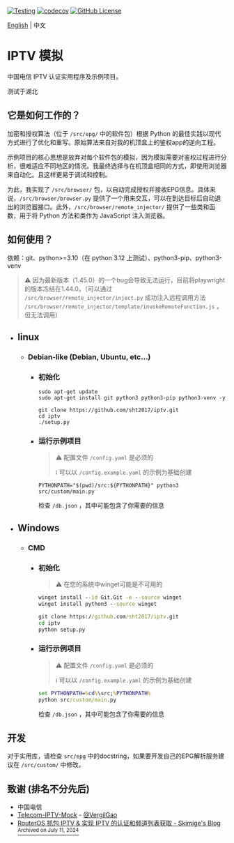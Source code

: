 [![Testing](https://github.com/sht2017/iptv/actions/workflows/CI.yaml/badge.svg)](https://github.com/sht2017/iptv/actions/workflows/CI.yaml)
[![codecov](https://codecov.io/github/sht2017/iptv/graph/badge.svg?token=VCN5CCEC5F)](https://codecov.io/github/sht2017/iptv)
[![GitHub License](https://img.shields.io/github/license/sht2017/iptv)](https://github.com/sht2017/iptv/blob/main/LICENSE)

[English](README.md) | 中文

# IPTV 模拟

中国电信 IPTV 认证实用程序及示例项目。

测试于湖北

## 它是如何工作的？
加密和授权算法（位于 `/src/epg/` 中的软件包）根据 Python 的最佳实践以现代方式进行了优化和重写。原始算法来自对我的机顶盒上的鉴权app的逆向工程。

示例项目的核心思想是放弃对每个软件包的模拟，因为模拟需要对鉴权过程进行分析，很难适应不同地区的情况。我最终选择与在机顶盒相同的方式，即使用浏览器来自动化。且这样更易于调试和控制。

为此，我实现了 `/src/browser/` 包，以自动完成授权并接收EPG信息。具体来说，`/src/browser/browser.py` 提供了一个用来交互，可以在到达目标后自动退出的浏览器接口。此外，`/src/browser/remote_injector/` 提供了一些类和函数，用于将 Python 方法和类作为 JavaScript 注入浏览器。

## 如何使用？
依赖：git、python>=3.10（在 python 3.12 上测试）、python3-pip、python3-venv
> ⚠️ 因为最新版本（1.45.0）的一个bug会导致无法运行，目前将playwright的版本冻结在1.44.0。（可以通过 `/src/browser/remote_injector/inject.py` 成功注入远程调用方法 `/src/browser/remote_injector/template/invokeRemoteFunction.js` ，但无法调用）
- ## linux
    - ### Debian-like (Debian, Ubuntu, etc...)
        - ### 初始化
            ```shell
            sudo apt-get update
            sudo apt-get install git python3 python3-pip python3-venv -y
            ```
            ```shell
            git clone https://github.com/sht2017/iptv.git
            cd iptv
            ./setup.py
            ```
        - ### 运行示例项目

            > ⚠️ 配置文件 `/config.yaml` 是必须的
            >
            > ℹ️ 可以以 `/config.example.yaml` 的示例为基础创建

            ```shell
            PYTHONPATH="$(pwd)/src:${PYTHONPATH}" python3 src/custom/main.py
            ```
            检查 `/db.json` ，其中可能包含了你需要的信息
- ## Windows
    - ### CMD
        - ### 初始化
            > ⚠️ 在您的系统中winget可能是不可用的
            ```cmd
            winget install --id Git.Git -e --source winget
            winget install python3 --source winget
            ```
            ```cmd
            git clone https://github.com/sht2017/iptv.git
            cd iptv
            python setup.py
            ```
        - ### 运行示例项目

            > ⚠️ 配置文件 `/config.yaml` 是必须的
            >
            > ℹ️ 可以以 `/config.example.yaml` 的示例为基础创建

            ```cmd
            set PYTHONPATH=%cd%\src;%PYTHONPATH%
            python src/custom/main.py
            ```
            检查 `/db.json` ，其中可能包含了你需要的信息


## 开发

对于实用库，请检查 `src/epg` 中的docstring，如果要开发自己的EPG解析服务建议在 `/src/custom/` 中修改。

## 致谢 (排名不分先后)
- 中国电信 
- [Telecom-IPTV-Mock](https://github.com/VergilGao/Telecom-IPTV-Mock) - [@VergilGao](https://github.com/VergilGao)
- [RouterOS 抓包 IPTV & 实现 IPTV 的认证和频道列表获取 - Skimige's Blog](https://xyx.moe/018-RouterOS-IPTV-packet-capture-and-authentication-implementation.html) [<sup>Archived on July 11, 2024</sup>](https://web.archive.org/web/20240711154952/https://xyx.moe/018-RouterOS-IPTV-packet-capture-and-authentication-implementation.html)
 